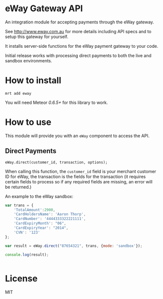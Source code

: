 eWay Gateway API
================

An integration module for accepting payments through the eWay gateway. 

See http://www.eway.com.au for more details including API specs and to setup this gateway for yourself.

It installs server-side functions for the eWay payment gateway to your code.

Initial release works with processing direct payments to both the live and sandbox environments.

How to install
==============

`mrt add eway`

You will need Meteor _0.6.5+_ for this library to work.

How to use
==========

This module will provide you with an `eWay` component to access the API.

## Direct Payments

`eWay.direct(customer_id, transaction, options);`

When calling this function, the `customer_id` field is your merchant customer ID for eWay, the transaction is the fields for the transaction (it requires certain fields to process so if any required fields are missing, an error will be returned.)

An example to the eWay sandbox:
```js
var trans = {
	'TotalAmount':2900,
    'CardHoldersName': 'Aaron Thorp', 
    'CardNumber': '4444333322221111',
    'CardExpiryMonth': "06",
    'CardExpiryYear': "2014", 
    'CVN': '123'
};

var result = eWay.direct("87654321", trans, {mode: 'sandbox'});

console.log(result);
		
```

License
=======

MIT
